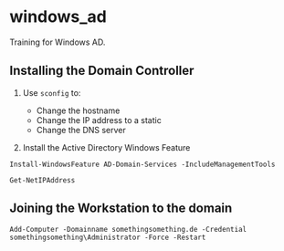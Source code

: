 # windows_ad
Training for Windows AD.

## Installing the Domain Controller

1. Use `sconfig` to:
    - Change the hostname
    - Change the IP address to a static
    - Change the DNS server

2. Install the Active Directory Windows Feature

```shell
Install-WindowsFeature AD-Domain-Services -IncludeManagementTools
```

```
Get-NetIPAddress
```

## Joining the Workstation to the domain

```
Add-Computer -Domainname somethingsomething.de -Credential somethingsomething\Administrator -Force -Restart
```
